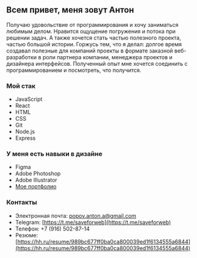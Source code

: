 ## Всем привет, меня зовут Антон

Получаю удовольствие от программирования и хочу заниматься любимым делом. Нравится ощущение погружения и потока при решении задач. А также хочется стать частью полезного проекта, частью большой истории. Горжусь тем, что я делал: долгое время создавал полезные для компаний проекты в формате заказной веб-разработки в роли партнера компании, менеджера проектов и дизайнера интерфейсов. Полученный опыт мне хочется соединить с программированием и посмотреть, что получится.

### Мой стак
- JavaScript
- React
- HTML
- CSS
- Git
- Node.js
- Express

### У меня есть навыки в дизайне
- Figma
- Adobe Photoshop
- Adobe Illustrator
- [Мое портфолио](https://www.behance.net/antonbbbro) 

### Контакты
- Электронная почта: popov.anton.a@gmail.com
- Telegram: [https://t.me/saveforweb](https://t.me/saveforweb)
- Телефон: +7 (916) 502-87-14
- Резюме: [https://hh.ru/resume/989bc677ff0ba0ca800039ed1f6134555a6844](https://hh.ru/resume/989bc677ff0ba0ca800039ed1f6134555a6844)



<!--
**saveforweb/saveforweb** is a ✨ _special_ ✨ repository because its `README.md` (this file) appears on your GitHub profile.

Here are some ideas to get you started:

- 🔭 I’m currently working on ...
- 🌱 I’m currently learning ...
- 👯 I’m looking to collaborate on ...
- 🤔 I’m looking for help with ...
- 💬 Ask me about ...
- 📫 How to reach me: ...
- 😄 Pronouns: ...
- ⚡ Fun fact: ...
-->
